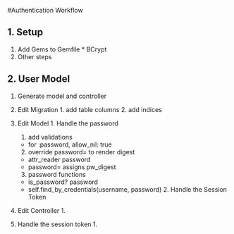 #Authentication Workflow

## 1. Setup
  1. Add Gems to Gemfile
    * BCrypt
  2. Other steps
## 2. User Model
  1. Generate model and controller
  2. Edit Migration
    1. add table columns
    2. add indices
  3. Edit Model
    1. Handle the password
      1. add validations
        * for :password, allow_nil: true
      2. override password= to render digest
        * attr_reader password
        * password= assigns pw_digest
      3. password functions
        * is_password? password
        * self.find_by_credentials(username, password)
    2. Handle the Session Token
  4. Edit Controller
    1.


  2. Handle the session token
      1.

